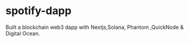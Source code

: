 # spotify-dapp
Built a blockchain web3 dapp with Nextjs,Solana, Phantom ,QuickNode &amp; Digital Ocean.
